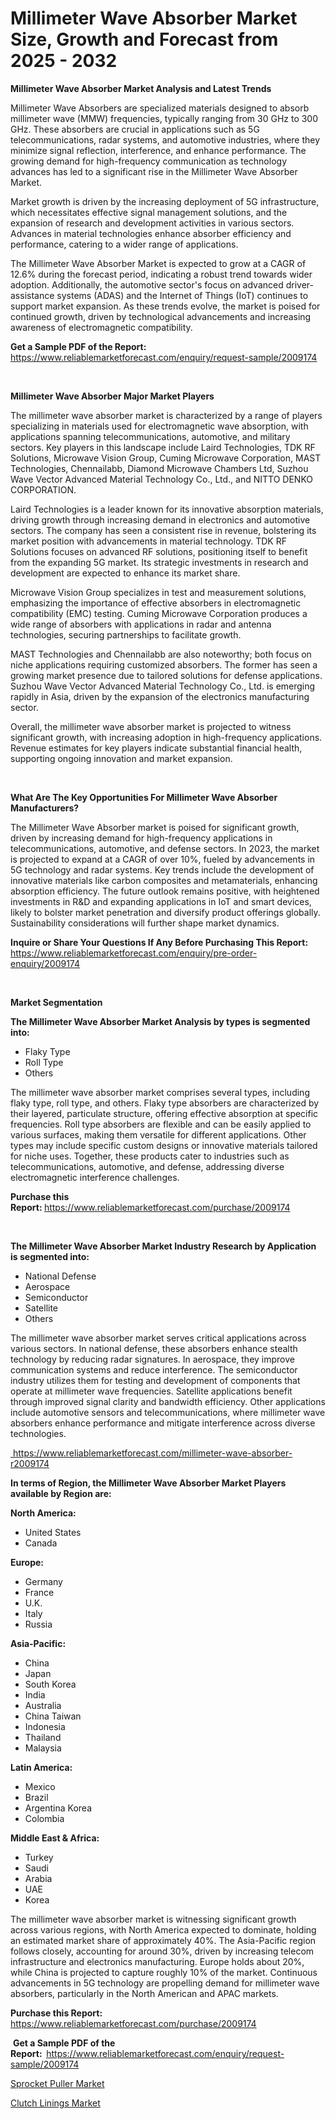 <p><h1>Millimeter Wave Absorber Market Size, Growth and Forecast from 2025 - 2032</h1></p><p><strong>Millimeter Wave Absorber Market Analysis and Latest Trends</strong></p>
<p><p>Millimeter Wave Absorbers are specialized materials designed to absorb millimeter wave (MMW) frequencies, typically ranging from 30 GHz to 300 GHz. These absorbers are crucial in applications such as 5G telecommunications, radar systems, and automotive industries, where they minimize signal reflection, interference, and enhance performance. The growing demand for high-frequency communication as technology advances has led to a significant rise in the Millimeter Wave Absorber Market.</p><p>Market growth is driven by the increasing deployment of 5G infrastructure, which necessitates effective signal management solutions, and the expansion of research and development activities in various sectors. Advances in material technologies enhance absorber efficiency and performance, catering to a wider range of applications. </p><p>The Millimeter Wave Absorber Market is expected to grow at a CAGR of 12.6% during the forecast period, indicating a robust trend towards wider adoption. Additionally, the automotive sector's focus on advanced driver-assistance systems (ADAS) and the Internet of Things (IoT) continues to support market expansion. As these trends evolve, the market is poised for continued growth, driven by technological advancements and increasing awareness of electromagnetic compatibility.</p></p>
<p><strong>Get a Sample PDF of the Report:&nbsp;</strong> <a href="https://www.reliablemarketforecast.com/enquiry/request-sample/2009174?utm_campaign=1929&utm_medium=2&utm_source=Github&utm_content=ia&utm_term=20022025&utm_id=millimeter-wave-absorber">https://www.reliablemarketforecast.com/enquiry/request-sample/2009174</a></p>
<p>&nbsp;</p>
<p><strong>Millimeter Wave Absorber Major Market Players</strong></p>
<p><p>The millimeter wave absorber market is characterized by a range of players specializing in materials used for electromagnetic wave absorption, with applications spanning telecommunications, automotive, and military sectors. Key players in this landscape include Laird Technologies, TDK RF Solutions, Microwave Vision Group, Cuming Microwave Corporation, MAST Technologies, Chennailabb, Diamond Microwave Chambers Ltd, Suzhou Wave Vector Advanced Material Technology Co., Ltd., and NITTO DENKO CORPORATION.</p><p>Laird Technologies is a leader known for its innovative absorption materials, driving growth through increasing demand in electronics and automotive sectors. The company has seen a consistent rise in revenue, bolstering its market position with advancements in material technology. TDK RF Solutions focuses on advanced RF solutions, positioning itself to benefit from the expanding 5G market. Its strategic investments in research and development are expected to enhance its market share.</p><p>Microwave Vision Group specializes in test and measurement solutions, emphasizing the importance of effective absorbers in electromagnetic compatibility (EMC) testing. Cuming Microwave Corporation produces a wide range of absorbers with applications in radar and antenna technologies, securing partnerships to facilitate growth.</p><p>MAST Technologies and Chennailabb are also noteworthy; both focus on niche applications requiring customized absorbers. The former has seen a growing market presence due to tailored solutions for defense applications. Suzhou Wave Vector Advanced Material Technology Co., Ltd. is emerging rapidly in Asia, driven by the expansion of the electronics manufacturing sector.</p><p>Overall, the millimeter wave absorber market is projected to witness significant growth, with increasing adoption in high-frequency applications. Revenue estimates for key players indicate substantial financial health, supporting ongoing innovation and market expansion.</p></p>
<p>&nbsp;</p>
<p><strong>What Are The Key Opportunities For Millimeter Wave Absorber Manufacturers?</strong></p>
<p><p>The Millimeter Wave Absorber market is poised for significant growth, driven by increasing demand for high-frequency applications in telecommunications, automotive, and defense sectors. In 2023, the market is projected to expand at a CAGR of over 10%, fueled by advancements in 5G technology and radar systems. Key trends include the development of innovative materials like carbon composites and metamaterials, enhancing absorption efficiency. The future outlook remains positive, with heightened investments in R&D and expanding applications in IoT and smart devices, likely to bolster market penetration and diversify product offerings globally. Sustainability considerations will further shape market dynamics.</p></p>
<p><strong>Inquire or Share Your Questions If Any Before Purchasing This Report:</strong> <a href="https://www.reliablemarketforecast.com/enquiry/pre-order-enquiry/2009174?utm_campaign=1929&utm_medium=2&utm_source=Github&utm_content=ia&utm_term=20022025&utm_id=millimeter-wave-absorber">https://www.reliablemarketforecast.com/enquiry/pre-order-enquiry/2009174</a></p>
<p>&nbsp;</p>
<p><strong>Market Segmentation</strong></p>
<p><strong>The Millimeter Wave Absorber Market Analysis by types is segmented into:</strong></p>
<p><ul><li>Flaky Type</li><li>Roll Type</li><li>Others</li></ul></p>
<p><p>The millimeter wave absorber market comprises several types, including flaky type, roll type, and others. Flaky type absorbers are characterized by their layered, particulate structure, offering effective absorption at specific frequencies. Roll type absorbers are flexible and can be easily applied to various surfaces, making them versatile for different applications. Other types may include specific custom designs or innovative materials tailored for niche uses. Together, these products cater to industries such as telecommunications, automotive, and defense, addressing diverse electromagnetic interference challenges.</p></p>
<p><strong>Purchase this Report:&nbsp;</strong><a href="https://www.reliablemarketforecast.com/purchase/2009174?utm_campaign=1929&utm_medium=2&utm_source=Github&utm_content=ia&utm_term=20022025&utm_id=millimeter-wave-absorber">https://www.reliablemarketforecast.com/purchase/2009174</a></p>
<p>&nbsp;</p>
<p><strong>The Millimeter Wave Absorber Market Industry Research by Application is segmented into:</strong></p>
<p><ul><li>National Defense</li><li>Aerospace</li><li>Semiconductor</li><li>Satellite</li><li>Others</li></ul></p>
<p><p>The millimeter wave absorber market serves critical applications across various sectors. In national defense, these absorbers enhance stealth technology by reducing radar signatures. In aerospace, they improve communication systems and reduce interference. The semiconductor industry utilizes them for testing and development of components that operate at millimeter wave frequencies. Satellite applications benefit through improved signal clarity and bandwidth efficiency. Other applications include automotive sensors and telecommunications, where millimeter wave absorbers enhance performance and mitigate interference across diverse technologies.</p></p>
<p><a href="https://www.reliablemarketforecast.com/millimeter-wave-absorber-r2009174?utm_campaign=1929&utm_medium=2&utm_source=Github&utm_content=ia&utm_term=20022025&utm_id=millimeter-wave-absorber">&nbsp;https://www.reliablemarketforecast.com/millimeter-wave-absorber-r2009174</a></p>
<p><strong>In terms of Region, the Millimeter Wave Absorber Market Players available by Region are:</strong></p>
<p>
    <p> <strong> North America: </strong>
        <ul>
            <li>United States</li>
            <li>Canada</li>
        </ul>
        </p> 
    <p> <strong> Europe: </strong>
        <ul>
            <li>Germany</li>
            <li>France</li>
            <li>U.K.</li>
            <li>Italy</li>
            <li>Russia</li>
        </ul>
        </p> 
    <p> <strong> Asia-Pacific: </strong>
        <ul>
            <li>China</li>
            <li>Japan</li>
            <li>South Korea</li>
            <li>India</li>
            <li>Australia</li>
            <li>China Taiwan</li>
            <li>Indonesia</li>
            <li>Thailand</li>
            <li>Malaysia</li>
        </ul>
        </p> 
    <p> <strong> Latin America: </strong>
        <ul>
            <li>Mexico</li>
            <li>Brazil</li>
            <li>Argentina Korea</li>
            <li>Colombia</li>
        </ul>
        </p> 
    <p> <strong> Middle East & Africa: </strong>
        <ul>
            <li>Turkey</li>
            <li>Saudi</li>
            <li>Arabia</li>
            <li>UAE</li>
            <li>Korea</li>
        </ul>
    </p>
    </p>
<p><p>The millimeter wave absorber market is witnessing significant growth across various regions, with North America expected to dominate, holding an estimated market share of approximately 40%. The Asia-Pacific region follows closely, accounting for around 30%, driven by increasing telecom infrastructure and electronics manufacturing. Europe holds about 20%, while China is projected to capture roughly 10% of the market. Continuous advancements in 5G technology are propelling demand for millimeter wave absorbers, particularly in the North American and APAC markets.</p></p>
<p><strong>Purchase this Report: </strong><a href="https://www.reliablemarketforecast.com/purchase/2009174?utm_campaign=1929&utm_medium=2&utm_source=Github&utm_content=ia&utm_term=20022025&utm_id=millimeter-wave-absorber">https://www.reliablemarketforecast.com/purchase/2009174</a></p>
<p>&nbsp;<strong>Get a Sample PDF of the Report:&nbsp;&nbsp;</strong><a href="https://www.reliablemarketforecast.com/enquiry/request-sample/2009174?utm_campaign=1929&utm_medium=2&utm_source=Github&utm_content=ia&utm_term=20022025&utm_id=millimeter-wave-absorber">https://www.reliablemarketforecast.com/enquiry/request-sample/2009174</a></p>
<p><strong></strong></p>
<p><p><a href="https://github.com/dringals/Market-Research-Report-List-6/blob/main/sprocket-puller-market.md?utm_campaign=1929&utm_medium=2&utm_source=Github&utm_content=ia&utm_term=20022025&utm_id=millimeter-wave-absorber">Sprocket Puller Market</a></p><p><a href="https://github.com/maimenamdar/Market-Research-Report-List-1/blob/main/clutch-linings-market.md?utm_campaign=1929&utm_medium=2&utm_source=Github&utm_content=ia&utm_term=20022025&utm_id=millimeter-wave-absorber">Clutch Linings Market</a></p></p>